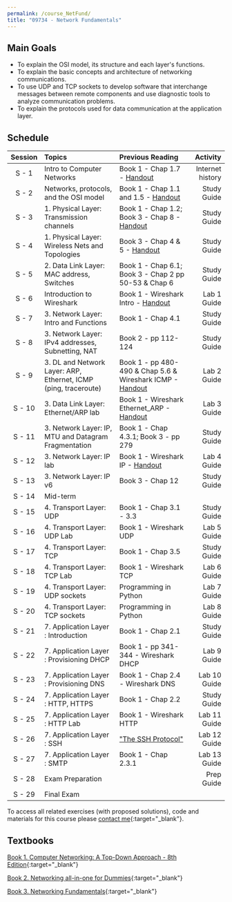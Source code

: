 ```yaml
---
permalink: /course_NetFund/
title: "09734 - Network Fundamentals"
---
```

## Main Goals

- To explain the OSI model, its structure and each layer's functions.
- To explain the basic concepts and architecture of networking communications.
- To use UDP and TCP sockets to develop software that interchange messages between remote components and use diagnostic tools to analyze communication problems.
- To explain the protocols used for data communication at the application layer. 

## Schedule

| Session | Topics                                                          | Previous Reading                                                                                                                   |         Activity |
|:-------:|:----------------------------------------------------------------|:-----------------------------------------------------------------------------------------------------------------------------------|-----------------:|
|  S - 1  | Intro to Computer Networks                                      | Book 1 - Chap 1.7 - [Handout](https://drive.google.com/file/d/15_SOgCJVZTcGGD3K5M7ICyLm3hT_rSxD/view?usp=sharing)                  | Internet history |
|  S - 2  | Networks, protocols, and the OSI model                          | Book 1 - Chap 1.1 and 1.5 - [Handout](https://drive.google.com/file/d/1PIIb8YgjAlEj7fy_xGq_XxDAu2PMIU0q/view?usp=share_link)       |      Study Guide |
|  S - 3  | 1. Physical Layer: Transmission channels                        | Book 1 - Chap 1.2; Book 3 - Chap 8 - [Handout](https://drive.google.com/file/d/1upjh8E_7kLZj0t1uVDyZVSDlHQof09n3/view?usp=sharing) |      Study Guide |
|  S - 4  | 1. Physical Layer: Wireless Nets and Topologies                 | Book 3 - Chap 4 & 5 - [Handout](https://drive.google.com/file/d/1a2bvEVRw0volvv0yOryAnMk5PQBKN0jS/view?usp=share_link)             |      Study Guide |
|  S - 5  | 2. Data Link Layer: MAC address, Switches                       | Book 1 - Chap 6.1; Book 3 - Chap 2 pp 50-53 & Chap 6                                                                               |      Study Guide |
|  S - 6  | Introduction to Wireshark                                       | Book 1 - Wireshark Intro - [Handout](http://www-net.cs.umass.edu/wireshark-labs/Wireshark_Intro_v8.0.pdf)                          |      Lab 1 Guide |
|  S - 7  | 3. Network Layer: Intro and Functions                           | Book 1 - Chap 4.1                                                                                                                  |      Study Guide |
|  S - 8  | 3. Network Layer: IPv4 addresses, Subnetting, NAT               | Book 2 - pp 112-124                                                                                                                |      Study Guide |
|  S - 9  | 3. DL and Network Layer: ARP, Ethernet, ICMP (ping, traceroute) | Book 1 - pp 480- 490 & Chap 5.6 & Wireshark ICMP - [Handout](http://www-net.cs.umass.edu/wireshark-labs/Wireshark_ICMP_v8.0.pdf)   |      Lab 2 Guide |
| S - 10  | 3. Data Link Layer: Ethernet/ARP lab                            | Book 1 - Wireshark Ethernet_ARP - [Handout](http://www-net.cs.umass.edu/wireshark-labs/Wireshark_Ethernet_ARP_v8.0.pdf)            |      Lab 3 Guide |
| S - 11  | 3. Network Layer: IP, MTU and Datagram Fragmentation            | Book 1 - Chap 4.3.1; Book 3 - pp 279                                                                                               |      Study Guide |
| S - 12  | 3. Network Layer: IP lab                                        | Book 1 - Wireshark IP - [Handout](http://www-net.cs.umass.edu/wireshark-labs/Wireshark_IP_v8.0.pdf)                                                                                                             |      Lab 4 Guide |
| S - 13  | 3. Network Layer: IP v6                                         | Book 3 - Chap 12                                                                                                                   |      Study Guide |
| S - 14  | Mid-term                                                        |                                                                                                                                    |                  |
| S - 15  | 4. Transport Layer: UDP                                         | Book 1 - Chap 3.1 - 3.3                                                                                                            |      Study Guide |
| S - 16  | 4. Transport Layer: UDP Lab                                     | Book 1 - Wireshark UDP                                                                                                             |      Lab 5 Guide |
| S - 17  | 4. Transport Layer: TCP                                         | Book 1 - Chap 3.5                                                                                                                  |      Study Guide |
| S - 18  | 4. Transport Layer: TCP Lab                                     | Book 1 - Wireshark TCP                                                                                                             |      Lab 6 Guide |
| S - 19  | 4. Transport Layer: UDP sockets                                 | Programming in Python                                                                                                              |      Lab 7 Guide |
| S - 20  | 4. Transport Layer: TCP sockets                                 | Programming in Python                                                                                                              |      Lab 8 Guide |
| S - 21  | 7. Application Layer : Introduction                             | Book 1 - Chap 2.1                                                                                                                  |      Study Guide |
| S - 22  | 7. Application Layer : Provisioning DHCP                        | Book 1 - pp 341-344 - Wireshark DHCP                                                                                               |      Lab 9 Guide |
| S - 23  | 7. Application Layer : Provisioning DNS                         | Book 1 - Chap 2.4 - Wireshark DNS                                                                                                  |     Lab 10 Guide |
| S - 24  | 7. Application Layer : HTTP, HTTPS                              | Book 1 - Chap 2.2                                                                                                                  |      Study Guide |
| S - 25  | 7. Application Layer : HTTP Lab                                 | Book 1 - Wireshark HTTP                                                                                                            |     Lab 11 Guide |               
| S - 26  | 7. Application Layer : SSH                                      | ["The SSH Protocol"](http://www.sfu.ca/~dgnapier/ssha.pdf)                                                                         |     Lab 12 Guide |
| S - 27  | 7. Application Layer : SMTP                                     | Book 1 - Chap 2.3.1                                                                                                                |     Lab 13 Guide |
| S - 28  | Exam Preparation                                                |                                                                                                                                    |       Prep Guide |
| S - 29  | Final Exam                                                      |                                                                                                                                    |                  |


To access all related exercises (with proposed solutions), code and materials for this course please [contact me](https://forms.gle/63NYpG1siX6E4KGj8){:target="_blank"}.

## Textbooks

[Book 1. Computer Networking: A Top-Down Approach - 8th Edition](https://gaia.cs.umass.edu/kurose_ross/index.php){:target="_blank"}

[Book 2. Networking all-in-one for Dummies](https://www.wiley.com/en-us/Networking+All+in+One+For+Dummies%2C+7th+Edition-p-9781119471622){:target="_blank"}

[Book 3. Networking Fundamentals](https://www.packtpub.com/product/networking-fundamentals/9781838643508){:target="_blank"}
